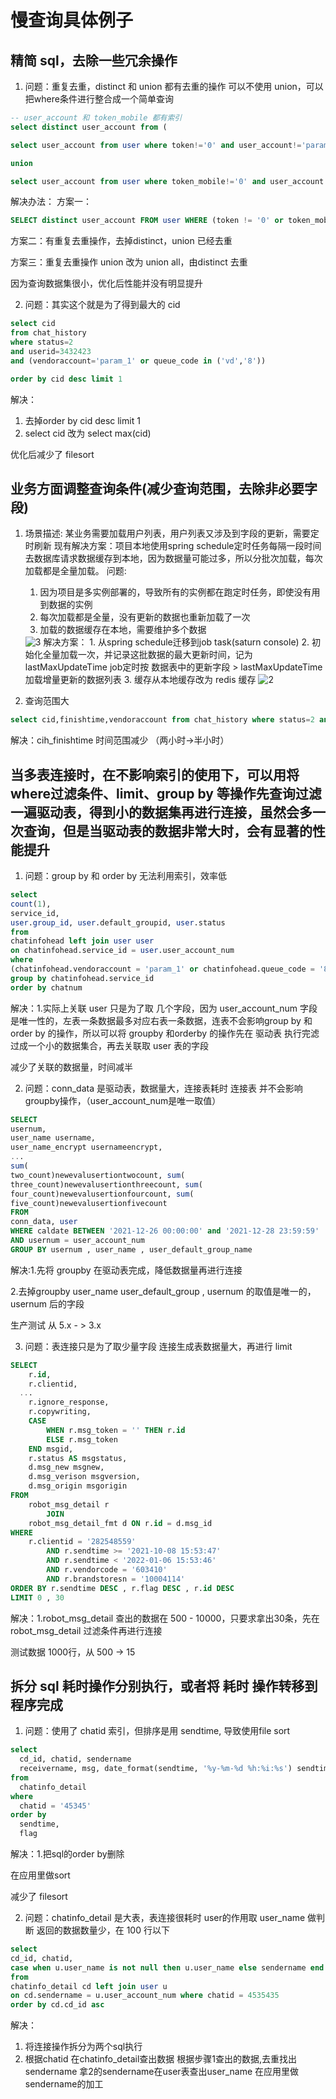 # 慢查询具体例子

## 精简 sql，去除一些冗余操作

1. 问题：重复去重，distinct 和 union 都有去重的操作
   可以不使用 union，可以把where条件进行整合成一个简单查询

```sql
-- user_account 和 token_mobile 都有索引
select distinct user_account from (

select user_account from user where token!='0' and user_account!='param_1' and able_flag=1

union

select user_account from user where token_mobile!='0' and user_account!='param_1' and able_flag=1 )  t
```

解决办法：
方案一：

```sql
SELECT distinct user_account FROM user WHERE (token != '0' or token_mobile != '0') AND user_account != 'param_1' AND able_flag = 1

```

方案二：有重复去重操作，去掉distinct，union 已经去重

方案三：重复去重操作 union 改为 union all，由distinct 去重

因为查询数据集很小，优化后性能并没有明显提升

2. 问题：其实这个就是为了得到最大的 cid

```sql
select cid
from chat_history
where status=2
and userid=3432423
and (vendoraccount='param_1' or queue_code in ('vd','8'))

order by cid desc limit 1
```

解决：

1. 去掉order by cid desc limit 1
2. select cid 改为
   select max(cid)

优化后减少了 filesort

## 业务方面调整查询条件(减少查询范围，去除非必要字段)

1. 场景描述: 某业务需要加载用户列表，用户列表又涉及到字段的更新，需要定时刷新
   现有解决方案：项目本地使用spring schedule定时任务每隔一段时间去数据库请求数据缓存到本地，因为数据量可能过多，所以分批次加载，每次加载都是全量加载。
   问题:
   1. 因为项目是多实例部署的，导致所有的实例都在跑定时任务，即使没有用到数据的实例
   2. 每次加载都是全量，没有更新的数据也重新加载了一次
   3. 加载的数据缓存在本地，需要维护多个数据

    <img src="./image/3.jpg" alt="3" />
    解决方案：
    1. 从spring schedule迁移到job task(saturn console)
    2. 初始化全量加载一次，并记录这批数据的最大更新时间，记为lastMaxUpdateTime job定时按 数据表中的更新字段 > lastMaxUpdateTime加载增量更新的数据列表
    3. 缓存从本地缓存改为 redis 缓存
    <img src="./image/2.jpg" alt="2" />

2. 查询范围大

```sql
select cid,finishtime,vendoraccount from chat_history where status=2 and cih_finishtime>date_sub(current_timestamp(),interval 7200 second)  and cih_finishtime < date_sub(current_timestamp(),interval 600 second) limit 0,1000
```

解决：cih_finishtime 时间范围减少 （两小时->半小时）

## 当多表连接时，在不影响索引的使用下，可以用将where过滤条件、limit、group by 等操作先查询过滤一遍驱动表，得到小的数据集再进行连接，虽然会多一次查询，但是当驱动表的数据非常大时，会有显著的性能提升

1. 问题：group by 和 order by 无法利用索引，效率低

```sql
select
count(1),
service_id,
user.group_id, user.default_groupid, user.status
from
chatinfohead left join user user
on chatinfohead.service_id = user.user_account_num
where
(chatinfohead.vendoraccount = 'param_1' or chatinfohead.queue_code = '8') and chatinfohead.service_id != '' and chatinfohead.status = '1' and chatinfohead.queue_code != '5'
group by chatinfohead.service_id
order by chatnum
```

解决：1.实际上关联 user 只是为了取 几个字段，因为 user_account_num 字段是唯一性的，左表一条数据最多对应右表一条数据，连表不会影响group by 和 order by 的操作，所以可以将 groupby 和orderby 的操作先在 驱动表 执行完滤过成一个小的数据集合，再去关联取 user 表的字段

减少了关联的数据量，时间减半

2. 问题：conn_data 是驱动表，数据量大，连接表耗时
   连接表 并不会影响 groupby操作，（user_account_num是唯一取值）

```sql
SELECT
usernum,
user_name username,
user_name_encrypt usernameencrypt,
...
sum(
two_count)newevalusertiontwocount, sum(
three_count)newevalusertionthreecount, sum(
four_count)newevalusertionfourcount, sum(
five_count)newevalusertionfivecount
FROM
conn_data, user
WHERE caldate BETWEEN '2021-12-26 00:00:00' and '2021-12-28 23:59:59' 
AND usernum = user_account_num
GROUP BY usernum , user_name , user_default_group_name
```

解决:1.先将 groupby 在驱动表完成，降低数据量再进行连接

2.去掉groupby user_name user_default_group , usernum 的取值是唯一的，usernum 后的字段

生产测试 从 5.x - > 3.x

3. 问题：表连接只是为了取少量字段
   连接生成表数据量大，再进行 limit

```sql
SELECT 
    r.id,
    r.clientid,
  ...
    r.ignore_response,
    r.copywriting,
    CASE
        WHEN r.msg_token = '' THEN r.id
        ELSE r.msg_token
    END msgid,
    r.status AS msgstatus,
    d.msg_new msgnew,
    d.msg_verison msgversion,
    d.msg_origin msgorigin
FROM
    robot_msg_detail r
        JOIN
    robot_msg_detail_fmt d ON r.id = d.msg_id
WHERE
    r.clientid = '282548559'
        AND r.sendtime >= '2021-10-08 15:53:47'
        AND r.sendtime < '2022-01-06 15:53:46'
        AND r.vendorcode = '603410'
        AND r.brandstoresn = '10004114'
ORDER BY r.sendtime DESC , r.flag DESC , r.id DESC
LIMIT 0 , 30
```

解决：1.robot_msg_detail 查出的数据在 500 - 10000，只要求拿出30条，先在 robot_msg_detail 过滤条件再进行连接

测试数据 1000行，从 500 → 15

## 拆分 sql 耗时操作分别执行，或者将 耗时 操作转移到程序完成

1. 问题：使用了 chatid 索引，但排序是用 sendtime, 导致使用file sort

```sql
select
  cd_id, chatid, sendername
  receivername, msg, date_format(sendtime, '%y-%m-%d %h:%i:%s') sendtime
from
  chatinfo_detail
where
  chatid = '45345'
order by
  sendtime,
  flag
```

解决：1.把sql的order by删除

在应用里做sort

减少了 filesort

2. 问题：chatinfo_detail 是大表，表连接很耗时
   user的作用取 user_name 做判断
   返回的数据数量少，在 100 行以下

```sql
select
cd_id, chatid,
case when u.user_name is not null then u.user_name else sendername end as sendername,flag,type,status
from
chatinfo_detail cd left join user u
on cd.sendername = u.user_account_num where chatid = 4535435
order by cd.cd_id asc
```

解决：

1. 将连接操作拆分为两个sql执行
2. 根据chatid 在chatinfo_detail查出数据
根据步骤1查出的数据,去重找出sendername
拿2的sendername在user表查出user_name
在应用里做sendername的加工  

